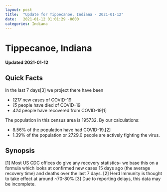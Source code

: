 ```yaml
---
layout: post
title:  "Update for Tippecanoe, Indiana - 2021-01-12"
date:   2021-01-12 01:01:29 -0600
categories: Indiana
---
```


# Tippecanoe, Indiana
#### Updated 2021-01-12

## Quick Facts

In the last 7 days[3] we project there have been
- *1217* new cases of COVID-19
- *15* people have died of COVID-19
- *424* people have recovered from COVID-19[1]

The population in this census area is 195732. By our calculations:
- 8.56% of the population have had COVID-19.[2]
- 1.39% of the population or 2729.0 people are actively fighting the virus.

## Synopsis




[1] Most US CDC offices do give any recovery statistics- we base this on a formula which looks at confirmed new cases
15 days ago (the average recovery time) and deaths over the last 7 days.
[2] Herd Immunity is thought to take effect at around ~70-80%
[3] Due to reporting delays, this data may be incomplete. 
    